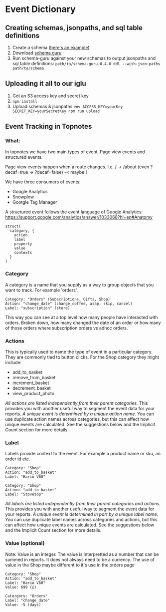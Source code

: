 Event Dictionary
================

Creating schemas, jsonpaths, and sql table definitions
------------------------------------------------------

1. Create a schema ([here's an example](https://github.com/PactCoffee/pact-event-dictionary/blob/master/schemas/com.example_company/example_event/jsonschema/1-0-0))
2. Download [schema guru](https://github.com/snowplow/schema-guru?_sp=44dbe9a530cc476d.1436355830779)
3. Run schema-guru against your new schemas to output jsonpaths and sql table definitions: `path/to/schema-guru-0.4.0 ddl --with-json-paths path/to/schema`


Uploading it all to our iglu
----------------------------

1. Get an S3 access key and secret key
1. `npm install`
1. Upload schemas & jsonpaths `env ACCESS_KEY=yourKey SECRET_KEY=yourSecretKey npm run upload`



## Event Tracking in Topnotes
### What:
In topnotes we have two main types of event. Page view events and structured events. 

Page view events happen when a route changes. I.e. / -> /about (even ?decaf=true -> ?decaf=false) -< maybe!!

We have three consumers of events: 
- Google Analytics
- Snowplow
- Gootgle Tag Manager

A structured event follows the event language of Google Analytics: https://support.google.com/analytics/answer/1033068?hl=en#Anatomy
```
struct(
  category, {  
    action
    label
    property
    value 
    contexts
  }
)
```

### Category
A category is a name that you supply as a way to group objects that you want to track. For example 'orders'.
```
Category: "Orders" (Subscriptions, Gifts, Shop)
Action: "change_date" (change_coffee, asap, skip, cancel)
Label: "subscription" (store)
```

This way you can see at a top level how many people have interacted with orders.  Broken down, how many changed the date of an order or how many of those orders where subscription orders vs adhoc orders.


### Actions
This is typically used to name the type of event in a particular category. They are commonly tied to button clicks. For the Shop category they might include: 
- add_to_basket
- remove_from_basket
- increment_basket
- decrement_basket
- view_product_photo

*All actions are listed independently from their parent categories.* This provides you with another useful way to segment the event data for your reports.
*A unique event is determined by a unique action name.* You can use duplicate action names across categories, but this can affect how unique events are calculated. See the suggestions below and the Implicit Count section for more details.

### Label
Labels provide context to the event. For example a product name or sku, an order id etc. 
```
Category: "Shop"
Action: "add_to_basket"
Label: "Hario V60"

Category: "Shop"
Action: "add_to_basket"
Label: "Stovetop"
```

*All labels are listed independently from their parent categories and actions.* This provides you with another useful way to segment the event data for your reports.
*A unique event is determined in part by a unique label name.* You can use duplicate label names across categories and actions, but this can affect how unique events are calculated. See the suggestions below and the Implicit Count section for more details.

### Value (optional)
Note: Value is an integer.
The value is interpretted as a number that can be summed in reports. It does not always need to be a currency. 
The use of value in the Shop maybe different to it's use in the orders page
```
Category: "Shop"
Action: "add_to_basket"
Label: "Hario V60"
Value: 699 (£)
```
```
Catergory: "Orders"
Label: "change_date"
Value: -5 (days)
```





